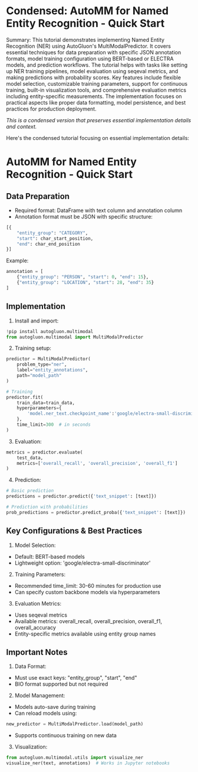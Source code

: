 # Condensed: AutoMM for Named Entity Recognition - Quick Start

Summary: This tutorial demonstrates implementing Named Entity Recognition (NER) using AutoGluon's MultiModalPredictor. It covers essential techniques for data preparation with specific JSON annotation formats, model training configuration using BERT-based or ELECTRA models, and prediction workflows. The tutorial helps with tasks like setting up NER training pipelines, model evaluation using seqeval metrics, and making predictions with probability scores. Key features include flexible model selection, customizable training parameters, support for continuous training, built-in visualization tools, and comprehensive evaluation metrics including entity-specific measurements. The implementation focuses on practical aspects like proper data formatting, model persistence, and best practices for production deployment.

*This is a condensed version that preserves essential implementation details and context.*

Here's the condensed tutorial focusing on essential implementation details:

# AutoMM for Named Entity Recognition - Quick Start

## Data Preparation
- Required format: DataFrame with text column and annotation column
- Annotation format must be JSON with specific structure:
```python
[{
    "entity_group": "CATEGORY",
    "start": char_start_position,
    "end": char_end_position
}]
```

Example:
```python
annotation = [
    {"entity_group": "PERSON", "start": 0, "end": 15},
    {"entity_group": "LOCATION", "start": 28, "end": 35}
]
```

## Implementation

1. Install and import:
```python
!pip install autogluon.multimodal
from autogluon.multimodal import MultiModalPredictor
```

2. Training setup:
```python
predictor = MultiModalPredictor(
    problem_type="ner", 
    label="entity_annotations",
    path="model_path"
)

# Training
predictor.fit(
    train_data=train_data,
    hyperparameters={
        'model.ner_text.checkpoint_name':'google/electra-small-discriminator'
    },
    time_limit=300  # in seconds
)
```

3. Evaluation:
```python
metrics = predictor.evaluate(
    test_data,  
    metrics=['overall_recall', 'overall_precision', 'overall_f1']
)
```

4. Prediction:
```python
# Basic prediction
predictions = predictor.predict({'text_snippet': [text]})

# Prediction with probabilities
prob_predictions = predictor.predict_proba({'text_snippet': [text]})
```

## Key Configurations & Best Practices

1. Model Selection:
- Default: BERT-based models
- Lightweight option: 'google/electra-small-discriminator'

2. Training Parameters:
- Recommended time_limit: 30-60 minutes for production use
- Can specify custom backbone models via hyperparameters

3. Evaluation Metrics:
- Uses seqeval metrics
- Available metrics: overall_recall, overall_precision, overall_f1, overall_accuracy
- Entity-specific metrics available using entity group names

## Important Notes

1. Data Format:
- Must use exact keys: "entity_group", "start", "end"
- BIO format supported but not required

2. Model Management:
- Models auto-save during training
- Can reload models using:
```python
new_predictor = MultiModalPredictor.load(model_path)
```
- Supports continuous training on new data

3. Visualization:
```python
from autogluon.multimodal.utils import visualize_ner
visualize_ner(text, annotations)  # Works in Jupyter notebooks
```